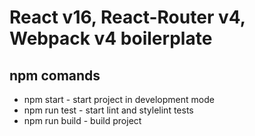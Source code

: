 # React v16, React-Router v4, Webpack v4 boilerplate

## npm comands

- npm start - start project in development mode
- npm run test - start lint and stylelint tests
- npm run build - build project
